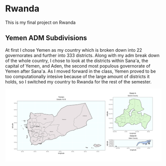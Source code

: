 # Rwanda 

This is my final project on Rwanda

## Yemen ADM Subdivisions

At first I chose Yemen as my country which is broken down into 22 governorates and further into 333 districts. Along with my adm break down of the whole country, I chose to look at the districts within Sana'a, the capital of Yemen, and Aden, the second most populous governorate of Yemen after Sana'a. As I moved forward in the class, Yemen proved to be too computationally intesive because of the large amount of districts it holds, so I switched my country to Rwanda for the rest of the semester. 

![](Yemen.png)
